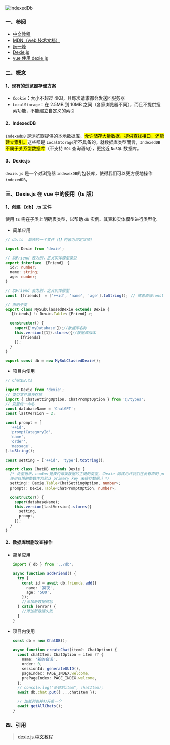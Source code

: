![indexedDb](https://www.wangbase.com/blogimg/asset/201807/bg2018070401.png)

### 一、参阅

- [中文教程](https://www.tangshuang.net/3735.html#title-1)
- [MDN（web 技术文档）](https://developer.mozilla.org/zh-CN/docs/Web/API/IndexedDB_API/Using_IndexedDB)
- [阮一峰](https://www.ruanyifeng.com/blog/2018/07/indexeddb.html)
- [Dexie.js](https://dexie.org/)
- [vue 使用 dexie.js](https://dexie.org/docs/Tutorial/Vue)

### 二、概念

#### 1、**现有的浏览器存储方案**

- `Cookie`：大小不超过 4KB，且每次请求都会发送回服务器
- `LocalStorage`：在 2.5MB 到 10MB 之间（各家浏览器不同），而且不提供搜索功能，不能建立自定义的索引

#### 2、**IndexedDB**

`IndexedDB` 是浏览器提供的本地数据库，<mark>允许储存大量数据，提供查找接口，还能建立索引。</mark>这些都是 `LocalStorage`所不具备的。就数据库类型而言，`IndexedDB` <mark>不属于关系型数据库</mark>（不支持 `SQL` 查询语句），更接近 `NoSQL` 数据库。

#### 3、**Dexie.js**

`dexie.js` 是一个对浏览器 `indexexDB`的包装库，使得我们可以更方便地操作 `indexedDB`。

### 三、Dexie.js 在 vue 中的使用（ts 版）

#### 1、**创建 【db】.ts 文件**

使用 `ts` 需在子类上明确表类型，以帮助 `db` 实例、其表和实体模型进行类型化

- 简单应用

```ts
// db.ts  单独的一个文件（【】内皆为自定义项）

import Dexie from 'dexie';

// 以Friend 表为例，定义实体模型类型
export interface 【Friend】 {
  id?: number;
  name: string;
  age: number;
}

// 以Friend 表为例，定义实体模型
const 【friends】 = ['++id', 'name', 'age'].toString(); // 或者直接const friends= '++id, name, age'

// 声明子类
export class MySubClassedDexie extends Dexie {
  【friends】!: Dexie.Table<【Friend】>;

  constructor() {
    super(【'myDatabase'】);//数据库名称
    this.version(【1】).stores({//数据库版本
      【friends】
    });
  }
}

export const db = new MySubClassedDexie();

```

- 项目内使用

```ts
// ChatDB.ts

import Dexie from 'dexie';
// 类型文件单独存放
import { ChatSettingOption, ChatPromptOption } from '@/types';
// 变量统一命名
const databaseName = 'ChatGPT';
const lastVersion = 2;

const prompt = [
  '++id',
  'promptCategoryId',
  'name',
  'order',
  'message',
].toString();

const setting = ['++id', 'type'].toString();

export class ChatDB extends Dexie {
  /* 泛型语法，number是表内每条数据的主键的类型，（Dexie 同样允许我们在没有声明 primary key 索引字段的情况下
  使用自增的整数作为默认 primary key 来操作数据。）*/
  setting!: Dexie.Table<ChatSettingOption, number>;
  prompt!: Dexie.Table<ChatPromptOption, number>;

  constructor() {
    super(databaseName);
    this.version(lastVersion).stores({
      setting,
      prompt,
    });
  }
}
```

#### 2、数据库增删改查操作

- 简单应用

  ```ts
  import { db } from '../db';

  async function addFriend() {
    try {
      const id = await db.friends.add({
        name: '冥夜',
        age: '500',
      });
      //添加新数据成功
    } catch (error) {
      //添加新数据失败
    }
  }
  ```

- 项目内使用

  ```ts
  const db = new ChatDB();

  async function createChat(item?: ChatOption) {
    const chatItem: ChatOption = item ?? {
      name: '新的会话',
      order: 0,
      sessionId: generateUUID(),
      pageIndex: PAGE_INDEX.welcome,
      prePageIndex: PAGE_INDEX.welcome,
    };
    // console.log("新建的item", chatItem);
    await db.chat.put({ ...chatItem });

    // 加载列表并打开第一个
    await getAllChats();
  }
  ```

### 四、引用

> [dexie.js 中文教程](https://blog.csdn.net/hjb2722404/article/details/118670300)
